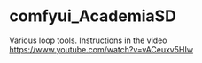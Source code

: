 # comfyui_AcademiaSD
Various loop tools.
Instructions in the video https://www.youtube.com/watch?v=vACeuxv5HIw
